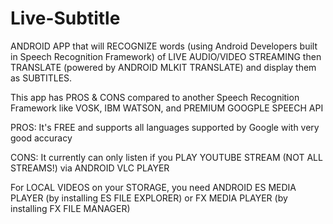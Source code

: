 # Live-Subtitle
ANDROID APP that will RECOGNIZE words (using Android Developers built in Speech Recognition Framework) of LIVE AUDIO/VIDEO STREAMING then TRANSLATE (powered by ANDROID MLKIT TRANSLATE) and display them as SUBTITLES.

This app has PROS & CONS compared to another Speech Recognition Framework like VOSK, IBM WATSON, and PREMIUM GOOGPLE SPEECH API

PROS:
It's FREE and supports all languages supported by Google with very good accuracy

CONS:
It currently can only listen if you PLAY YOUTUBE STREAM (NOT ALL STREAMS!) via ANDROID VLC PLAYER

For LOCAL VIDEOS on your STORAGE, you need ANDROID ES MEDIA PLAYER (by installing ES FILE EXPLORER) or FX MEDIA PLAYER (by installing FX FILE MANAGER)
